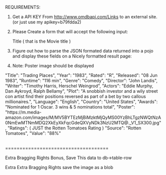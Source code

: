 REQUIREMENTS:

1. Get a API KEY From http://www.omdbapi.com/Links to an external site.  (or just use my apikey=b79fdda2)

2. Please Create a form that will accept the following input:

    Title    ( that is the Movie title )

3. Figure out how to parse the JSON formated data returned into a pojo and display these fields on a Nicely formatted result page:

4. Note: Poster image should be displayed

<p>"Title": "Trading Places",
  "Year": "1983",
  "Rated": "R",
  "Released": "08 Jun 1983",
  "Runtime": "116 min",
  "Genre": "Comedy",
  "Director": "John Landis",
  "Writer": "Timothy Harris, Herschel Weingrod",
  "Actors": "Eddie Murphy, Dan Aykroyd, Ralph Bellamy",
  "Plot": "A snobbish investor and a wily street con artist find their positions reversed as part of a bet by two callous millionaires.",
  "Language": "English",
  "Country": "United States",
  "Awards": "Nominated for 1 Oscar. 3 wins & 5 nominations total",
  "Poster": "https://m.media-amazon.com/images/M/MV5BYTEzMjBiMzktMjQyMS00YzBhLTgzNWQtNzA0NmEwMTNmMDQ2XkEyXkFqcGdeQXVyNDk3NzU2MTQ@._V1_SX300.jpg",
  "Ratings":  ( JUST the Rotten Tomatoes Rating )
      "Source": "Rotten Tomatoes",
      "Value": "88%"
</p>
<br> ====================================

Extra Bragging  Rights  Bonus,  Save This data to db->table-row

Extra Extra Bragging Rights  save the image as a blob
